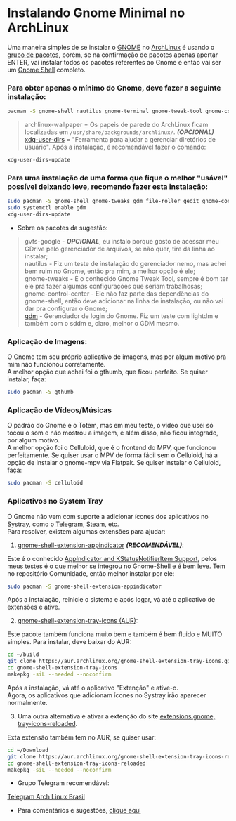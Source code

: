 # Instalando Gnome Minimal no ArchLinux

Uma maneira simples de se instalar o [GNOME](https://wiki.archlinux.org/title/GNOME_(Portugu%C3%AAs)) no [ArchLinux](https://wiki.archlinux.org/title/Main_page_(Portugu%C3%AAs)) é usando o [grupo de pacotes](https://wiki.archlinux.org/title/Meta_package_and_package_group_(Portugu%C3%AAs)), porém, se na confirmação de pacotes apenas apertar ENTER, vai instalar todos os pacotes referentes ao Gnome e então vai ser um [Gnome Shell](https://wiki.archlinux.org/title/GNOME_(Portugu%C3%AAs)) completo.  

### Para obter apenas o mínimo do Gnome, deve fazer a seguinte instalação:

```bash
pacman -S gnome-shell nautilus gnome-terminal gnome-tweak-tool gnome-control-center xdg-user-dirs gdm archlinux-wallpaper
```
> archlinux-wallpaper = Os papeis de parede do ArchLinux ficam localizadas em `/usr/share/backgrounds/archlinux/`. ***(OPCIONAL)***  
[xdg-user-dirs](https://wiki.archlinux.org/title/XDG_user_directories_(Portugu%C3%AAs)) = "Ferramenta para ajudar a gerenciar diretórios de usuário". Após a instalação, é recomendável fazer o comando:

```bash
xdg-user-dirs-update
```

### Para uma instalação de uma forma que fique o melhor "usável" possível deixando leve, recomendo fazer esta instalação:

```bash
sudo pacman -S gnome-shell gnome-tweaks gdm file-roller gedit gnome-control-center gnome-system-monitor gnome-terminal gvfs-google nautilus xdg-user-dirs archlinux-wallpaper
sudo systemctl enable gdm
xdg-user-dirs-update
```
* Sobre os pacotes da sugestão:  

> gvfs-google - ***OPCIONAL***, eu instalo porque gosto de acessar meu GDrive pelo gerenciador de arquivos, se não quer, tire da linha ao instalar;  
nautilus - Fiz um teste de instalação do gerenciador nemo, mas achei bem ruim no Gnome, então pra mim, a melhor opção é ele;  
gnome-tweaks - É o conhecido Gnome Tweak Tool, sempre é bom ter ele pra fazer algumas configurações que seriam trabalhosas;  
gnome-control-center - Ele não faz parte das dependências do gnome-shell, então deve adicionar na linha de instalação, ou não vai dar pra configurar o Gnome;  
[gdm](https://wiki.archlinux.org/title/GDM_(Portugu%C3%AAs)) - Gerenciador de login do Gnome. Fiz um teste com lightdm e também com o sddm e, claro, melhor o GDM mesmo.  

### Aplicação de Imagens:  

O Gnome tem seu próprio aplicativo de imagens, mas por algum motivo pra mim não funcionou corretamente.  
A melhor opção que achei foi o gthumb, que ficou perfeito. Se quiser instalar, faça:

```bash
sudo pacman -S gthumb
```

### Aplicação de Vídeos/Músicas

O padrão do Gnome é o Totem, mas em meu teste, o vídeo que usei só tocou o som e não mostrou a imagem, e além disso, não ficou integrado, por algum motivo.  
A melhor opção foi o Celluloid, que é o frontend do MPV, que funcionou perfeitamente. Se quiser usar o MPV de forma fácil sem o Celluloid, há a opção de instalar o gnome-mpv via Flatpak. Se quiser instalar o Celluloid, faça:

```bash
sudo pacman -S celluloid
```
### Aplicativos no System Tray  

O Gnome não vem com suporte a adicionar ícones dos aplicativos no Systray, como o [Telegram](https://archlinux.org/packages/community/x86_64/telegram-desktop/), [Steam](https://archlinux.org/packages/multilib/x86_64/steam/), etc.  
Para resolver, existem algumas extensões para ajudar:  

1) [gnome-shell-extension-appindicator](https://archlinux.org/packages/community/any/gnome-shell-extension-appindicator/) ***(RECOMENDÁVEL)***:  

Este é o conhecido [AppIndicator and KStatusNotifierItem Support](https://extensions.gnome.org/extension/615/appindicator-support/), pelos meus testes é o que melhor se integrou no Gnome-Shell e é bem leve. Tem no repositório Comunidade, então melhor instalar por ele:

```bash
sudo pacman -S gnome-shell-extension-appindicator
```

Após a instalação, reinicie o sistema e após logar, vá até o aplicativo de extensões e ative.

2) [gnome-shell-extension-tray-icons (AUR)](https://aur.archlinux.org/packages/gnome-shell-extension-tray-icons):  

Este pacote também funciona muito bem e também é bem fluido e MUITO simples. Para instalar, deve baixar do AUR:

```bash
cd ~/build
git clone https://aur.archlinux.org/gnome-shell-extension-tray-icons.git
cd gnome-shell-extension-tray-icons
makepkg -siL --needed --noconfirm
```

Após a instalação, vá até o aplicativo "Extenção" e ative-o.  
Agora, os aplicativos que adicionam ícones no Systray irão aparecer normalmente.

3) Uma outra alternativa é ativar a extenção do site [extensions.gnome, tray-icons-reloaded](https://extensions.gnome.org/extension/2890/tray-icons-reloaded/).  

Exta extensão também tem no AUR, se quiser usar:

```bash
cd ~/Download
git clone https://aur.archlinux.org/gnome-shell-extension-tray-icons-reloaded
cd gnome-shell-extension-tray-icons-reloaded
makepkg -siL --needed --noconfirm
```

* Grupo Telegram recomendável:  

[Telegram Arch Linux Brasil](https://t.me/archlinuxbr)  


* Para comentários e sugestões, [clique aqui](https://github.com/elppans/doc-linux/issues)
